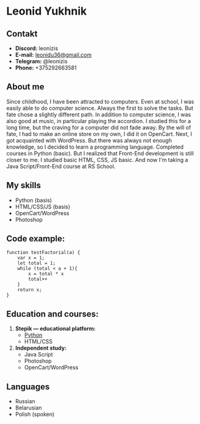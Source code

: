 # Leonid Yukhnik

## Contakt

* **Discord:** leonizis
* **E-mail:** leonidu36@gmail.com
* **Telegram:** @leonizis
* **Phone:** +375292663581

## About me

Since childhood, I have been attracted to computers. Even at school, I was easily able to do computer science. Always the first to solve the tasks.
But fate chose a slightly different path. In addition to computer science, I was also good at music, in particular playing the accordion.
I studied this for a long time, but the craving for a computer did not fade away. By the will of fate, I had to make an online store on my own, I did it on OpenCart.
Next, I got acquainted with WordPress. But there was always not enough knowledge, so I decided to learn a programming language. Completed courses in Python (basic).
But I realized that Front-End development is still closer to me. I studied basic HTML, CSS, JS basic. And now I'm taking a Java Script/Front-End course at RS School.


## My skills
* Python (basis)
* HTML/CSS/JS (basis)
* OpenCart/WordPress
* Photoshop

## Code example:
```
function testFactorial(a) {
    var x = 1;
    let total = 1;
    while (total < a + 1){
        x = total * x
        total++
    }
    return x;
}
```
## Education and courses:

1. **Stepik — educational platform:**
    * [Python](https://stepik.org/cert/1308575)
    * HTML/CSS
2. **Independent study:**
    * Java Script
    * Photoshop
    * OpenCart/WordPress

## Languages
* Russian
* Belarusian
* Polish (spoken)


    
 

 


 
